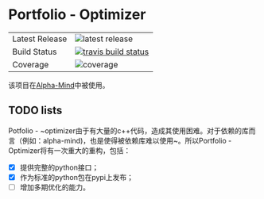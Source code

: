 # Portfolio - Optimizer

<table>
<tr>
  <td>Latest Release</td>
  <td><img src="https://img.shields.io/pypi/v/portfolio-optimizer.svg" alt="latest release" /></td>
</tr>
<tr>
  <td>Build Status</td>
  <td>
    <a href="https://travis-ci.org/alpha-miner/portfolio-optimizer">
    <img src="https://travis-ci.org/alpha-miner/portfolio-optimizer.svg?branch=master" alt="travis build status" />
    </a>
  </td>
</tr>
<tr>
  <td>Coverage</td>
  <td><img src="https://coveralls.io/repos/alpha-miner/portfolio-optimizer/badge.svg?branch=master&service=github" alt="coverage" /></td>
</tr>
</table>

该项目在[Alpha-Mind](https://github.com/wegamekinglc/alpha-mind)中被使用。

## TODO lists

Potfolio - ~optimizer由于有大量的c++代码，造成其使用困难。对于依赖的库而言（例如：alpha-mind)，也是使得被依赖库难以使用~。所以Portfolio - Optimizer将有一次重大的重构，包括：

- [x] 提供完整的python接口；
- [x] 作为标准的python包在pypi上发布；
- [ ] 增加多期优化的能力。
